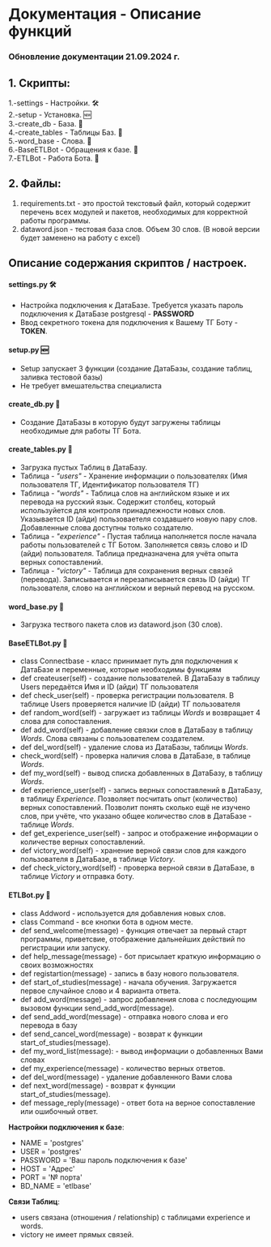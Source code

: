 # Документация - Описание функций

### Обновление документации 21.09.2024 г.

## 1. Скрипты:
1.-settings - Настройки.  🛠  
2.-setup - Установка.  🆕    
3.-create_db - База.  🛄  
4.-create_tables - Таблицы Баз.   🛅  
5.-word_base - Слова.  📄      
6.-BaseETLBot - Обращения к базе. 🛃    
7.-ETLBot - Работа Бота.  🎦

## 2. Файлы:
1. requirements.txt - это простой текстовый файл, который содержит перечень всех модулей и пакетов, необходимых для корректной работы программы.
2. dataword.json - тестовая база слов. Объем 30 слов. (В новой версии будет заменено на работу с excel) 

## Описание содержания скриптов / настроек.  
#### **settings.py 🛠**  
- Настройка подключения к ДатаБазе. Требуется указать пароль подключения к ДатаБазе postgresql - **PASSWORD**
- Ввод секретного токена для подключения к Вашему ТГ Боту - **TOKEN**.
#### **setup.py 🆕**  
- Setup запускает 3 функции (создание ДатаБазы, создание таблиц, заливка тестовой базы)
- Не требует вмешательства специалиста
#### **create_db.py 🛄**  
- Создание ДатаБазы в которую будут загружены таблицы необходимые для работы ТГ Бота.
#### **create_tables.py 🛅**  
- Загрузка пустых Таблиц в ДатаБазу.
- Таблица - _"users"_ - Хранение информации о пользователях (Имя пользователя ТГ, Идентификатор пользователя ТГ)
- Таблица - _"words"_ - Таблица слов на английском языке и их перевода на русский язык. Содержит столбец, который 
используйется для контроля принадлежности новых слов. Указывается ID (айди) пользоваетеля создавшего новую пару
слов. Добавленные слова доступны только создателю.
- Таблица - _"experience"_ - Пустая таблица наполняется после начала работы пользователей с ТГ Ботом. 
Заполняется связь слово и ID (айди) пользователя. Таблица предназначена для учёта опыта верных сопоставлений.
- Таблица - _"victory"_ - Таблица для сохранения верных связей (перевода). Записывается и перезаписывается связь
ID (айди) ТГ пользователя, слово на английском и верный перевод на русском.
#### **word_base.py 📄**  
- Загрузка тествого пакета слов из dataword.json (30 слов). 
#### **BaseETLBot.py 🛃**
- class Connectbase - класс принимает путь для подключения к ДатаБазе и переменные, которые необходимы функциям
- def createuser(self) - создание пользователей. В ДатаБазу в таблицу Users передаётся Имя и ID (айди) 
ТГ пользователя
- def check_user(self) - проверка регистрации пользователя. В таблице Users проверяется наличие ID (айди) 
ТГ пользователя
- def random_word(self) - загружает из таблицы _Words_ и возвращает 4 слова для сопоставления.
- def add_word(self) - добавление связки слов в ДатаБазу в таблицу _Words_. Слова связаны с пользователем создателем. 
- def del_word(self) - удаление слова из ДатаБазы, таблицы _Words_.
- check_word(self) - проверка наличия слова в ДатаБазе, в таблице _Words_.
- def my_word(self) - вывод списка добавленных в ДатаБазу, в таблицу _Words_.
- def experience_user(self) - запись верных сопоставлений в ДатаБазу, в таблицу _Experience_. Позволяет посчитать 
опыт (количество) верных сопоставлений. Позволит понять сколько ещё не изучено слов, при учёте, что указано общее
количество слов в ДатаБазе - таблице _Words_.
- def get_experience_user(self) - запрос и отображение информации о количестве верных сопоставлений.
- def victory_word(self) - хранение верной связи слов для каждого пользователя в ДатаБазе, в таблице _Victory_.
- def check_victory_word(self) - проверка верной связи в ДатаБазе, в таблице _Victory_ и отправка боту.
#### **ETLBot.py 🎦**
- class Addword - используется для добавления новых слов.
- class Command - все кнопки бота в одном месте.
- def send_welcome(message) - функция отвечает за первый старт программы, приветсвие, отображение дальнейших действий по регистрации или запуску. 
- def help_message(message) - бот присылает краткую информацию о своих возможностях
- def registartion(message) - запись в базу нового пользователя. 
- def start_of_studies(message) - начала обучения. Загружается первое случайное слово и 4 варианта ответа. 
- def add_word(message) - запрос добавления слова с последующим вызовом функции send_add_word(message).
- def send_add_word(message) - отправка нового слова и его перевода в базу
- def send_cancel_word(message) - возврат к функции start_of_studies(message).
- def my_word_list(message): - вывод информации о добавленных Вами словах
- def my_experience(message) - количество верных ответов.
- def del_word(message) - удаление добавленного Вами слова
- def next_word(message) - возврат к функции start_of_studies(message).
- def message_reply(message) - ответ бота на верное сопоставление или ошибочный ответ.

**Настройки подключения к базе**:
- NAME = 'postgres'
- USER = 'postgres'
- PASSWORD = 'Ваш пароль подключения к базе'
- HOST = 'Адрес'
- PORT = '№ порта'
- BD_NAME = 'etlbase'

**Связи Таблиц**:
- users связана (отношения / relationship) с таблицами experience и words.
- victory не имеет прямых связей.

